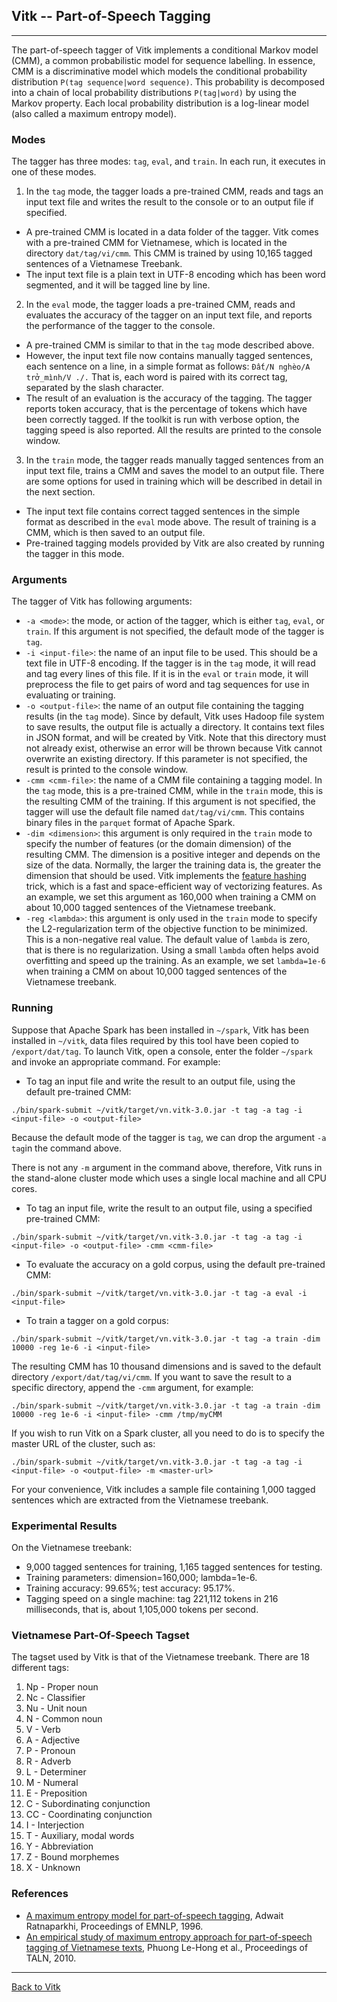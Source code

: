 ## Vitk -- Part-of-Speech Tagging ##
---

The part-of-speech tagger of Vitk implements a conditional Markov
model (CMM), a common probabilistic model for sequence labelling. In
essence, CMM is a discriminative model which models the conditional
probability distribution `P(tag sequence|word sequence)`. This
probability is decomposed into a chain of local probability
distributions `P(tag|word)` by using the Markov property. Each local
probability distribution is a log-linear model (also called a maximum
entropy model). 

### Modes ##

The tagger has three modes: `tag`, `eval`, and `train`. In each run,
it executes in one of these modes.

1. In the `tag` mode, the tagger loads a pre-trained CMM, reads
  and tags an input text file and writes the result to the console or
  to an output file if specified.
  * A pre-trained CMM is located in a data folder of the tagger. Vitk
	comes with a pre-trained CMM for Vietnamese, which is located in the
	directory `dat/tag/vi/cmm`. This CMM is trained by using 10,165
	tagged sentences of a Vietnamese Treebank.
  * The input text file is a plain text in UTF-8 encoding which has
  been word segmented, and it will be tagged line by line. 
2. In the `eval` mode, the tagger loads a pre-trained CMM, reads
  and evaluates the accuracy of the tagger on an input text file, and
  reports the performance of the tagger to the console.
  * A pre-trained CMM is similar to that in the `tag` mode
  described above.
  * However, the input text file now contains manually tagged
  sentences, each sentence on a line, in a simple format as follows:
  `Đất/N nghèo/A trở_mình/V ./.` That is, each word is paired with its
  correct tag, separated by the slash character.
  * The result of an evaluation is the accuracy of the tagging. The
  tagger reports token accuracy, that is the percentage of tokens
  which have been correctly tagged. If the toolkit is run with verbose
  option, the tagging speed is also reported. All the results are
  printed to the console window.
3. In the `train` mode, the tagger reads manually tagged sentences
  from an input text file, trains a CMM and saves the model to
  an output file. There are some options for used in training which
  will be described in detail in the next section.
  * The input text file contains correct tagged sentences in the
    simple format as described in the `eval` mode above. The result of
  training is a CMM, which is then saved to an output
  file. 
  * Pre-trained tagging models provided by Vitk are also created 
  by running the tagger in this mode.

### Arguments ###

The tagger of Vitk has following arguments:

* `-a <mode>`: the mode, or action of the tagger, which is either
  `tag`, `eval`, or `train`. If this argument is not specified, the
  default mode of the tagger is `tag`.
* `-i <input-file>`: the name of an input file to be used. This
   should be a text file in UTF-8 encoding. If the tagger is in the
   `tag` mode, it will read and tag every lines of this file. If it is
   in the `eval` or `train` mode, it will preprocess the file to get
   pairs of word and tag sequences for use in evaluating or training. 
* `-o <output-file>`: the name of an output file containing the
   tagging results (in the `tag` mode). Since by default, Vitk uses
   Hadoop file system to save results, the output file is actually a
   directory. It 
   contains text files in JSON format, and will be created by
   Vitk. Note that this directory must not already exist, otherwise an
   error will be thrown because Vitk cannot overwrite an existing
   directory. If this parameter is not specified, the result is
   printed to the console window. 
* `-cmm <cmm-file>`: the name of a CMM file containing a tagging
   model. In the `tag` mode, this is a pre-trained CMM, while in the
   `train` mode, this is the resulting CMM of the training. If this
   argument is not specified, the tagger will use the default
   file named `dat/tag/vi/cmm`. This contains binary
   files in the `parquet` format of Apache Spark.
* `-dim <dimension>`: this argument is only required in the `train` mode
  to specify the number of features (or the domain dimension) of the
  resulting CMM. The dimension is a positive integer and depends on
  the size of the data. Normally, the larger the training data is, the
  greater the dimension that should be used. Vitk implements the
  [feature hashing](https://en.wikipedia.org/wiki/Feature_hashing) 
  trick, which is a fast and space-efficient way of vectorizing
  features. As an example, we set this argument as 160,000 when
  training a CMM on about 10,000 tagged sentences of the Vietnamese
  treebank.
* `-reg <lambda>`: this argument is only used in the `train` mode to
  specify the L2-regularization term of the objective function to be
  minimized. This is a non-negative real value. The default value of
  `lambda` is zero, that is there is no regularization. Using a small
  `lambda` often helps avoid overfitting and speed up the training. As an
  example, we set `lambda=1e-6` when training a CMM on about 10,000
  tagged sentences of the Vietnamese treebank.

  
### Running ###

Suppose that Apache Spark has been installed in `~/spark`, Vitk has
been installed in `~/vitk`, data files required by this tool have been
copied to `/export/dat/tag`. To launch Vitk, open a console, enter the
folder `~/spark` and invoke an appropriate command. For example:


* To tag an input file and write the result to an output file, using
  the default pre-trained CMM:

`./bin/spark-submit ~/vitk/target/vn.vitk-3.0.jar -t tag -a tag -i
  <input-file> -o <output-file>`

Because the default mode of the tagger is `tag`, we can drop the argument 
`-a tag`in the command above.

There is not any `-m` argument in the command above, therefore, Vitk
runs in the stand-alone cluster mode which uses a single local machine
and all CPU cores.

* To tag an input file, write the result to an output file, using a
   specified pre-trained CMM:

`./bin/spark-submit ~/vitk/target/vn.vitk-3.0.jar -t tag -a tag -i
  <input-file> -o <output-file> -cmm <cmm-file>` 

* To evaluate the accuracy on a gold corpus, using the default
   pre-trained CMM:

`./bin/spark-submit ~/vitk/target/vn.vitk-3.0.jar -t tag -a eval -i
  <input-file>` 

* To train a tagger on a gold corpus:

`./bin/spark-submit ~/vitk/target/vn.vitk-3.0.jar -t tag -a train -dim
  10000 -reg 1e-6 -i <input-file>` 

The resulting CMM has 10 thousand dimensions and is saved to the
default directory `/export/dat/tag/vi/cmm`. If you want to save the result
to a specific directory, append the `-cmm` argument, for example:

`./bin/spark-submit ~/vitk/target/vn.vitk-3.0.jar -t tag -a train -dim
  10000 -reg 1e-6 -i <input-file> -cmm /tmp/myCMM` 

If you wish to run Vitk on a Spark cluster, all you need to do is to
specify the master URL of the cluster, such as: 

`./bin/spark-submit ~/vitk/target/vn.vitk-3.0.jar -t tag -a tag -i
  <input-file> -o <output-file> -m <master-url>` 

For your convenience, Vitk includes a sample file containing 1,000
tagged sentences which are extracted from the Vietnamese treebank.

### Experimental Results ###

On the Vietnamese treebank: 

* 9,000 tagged sentences for training, 1,165 tagged
  sentences for testing. 
* Training parameters: dimension=160,000; lambda=1e-6. 
* Training accuracy: 99.65%; test accuracy: 95.17%. 
* Tagging speed on a single machine: tag 221,112 tokens in 216 milliseconds, 
  that is, about 1,105,000 tokens per second. 

### Vietnamese Part-Of-Speech Tagset ##

The tagset used by Vitk is that of the Vietnamese treebank. There are
18 different tags:

1.  Np - Proper noun
2.  Nc - Classifier
3.  Nu - Unit noun
4.  N - Common noun
5.  V - Verb
6.  A - Adjective
7.  P - Pronoun
8.  R - Adverb
9.  L - Determiner
10. M - Numeral
11. E - Preposition
12. C - Subordinating conjunction
13. CC - Coordinating conjunction
14. I - Interjection
15. T - Auxiliary, modal words
16. Y - Abbreviation
17. Z - Bound morphemes
18. X - Unknown


### References ###
* [A maximum entropy model for part-of-speech tagging](http://www.aclweb.org/anthology/W/W96/W96-0213.pdf), 
 Adwait Ratnaparkhi, Proceedings of EMNLP, 1996.
* [An empirical study of maximum entropy approach for part-of-speech tagging of Vietnamese texts](http://mim.hus.vnu.edu.vn/phuonglh/node/40), 
Phuong Le-Hong et al., Proceedings of TALN, 2010.

---
[Back to Vitk](https://github.com/phuonglh/vn.vitk)
